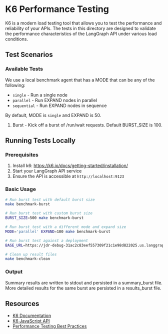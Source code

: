 # K6 Performance Testing

K6 is a modern load testing tool that allows you to test the performance and reliability of your APIs. The tests in this directory are designed to validate the performance characteristics of the LangGraph API under various load conditions.

## Test Scenarios

### Available Tests

We use a local benchmark agent that has a MODE that can be any of the following:
- `single` - Run a single node
- `parallel` - Run EXPAND nodes in parallel
- `sequential` - Run EXPAND nodes in sequence

By default, MODE is `single` and EXPAND is 50.

1. Burst - Kick off a burst of /run/wait requests. Default BURST_SIZE is 100.

## Running Tests Locally

### Prerequisites

1. Install k6: https://k6.io/docs/getting-started/installation/
2. Start your LangGraph API service
3. Ensure the API is accessible at `http://localhost:9123`

### Basic Usage

```bash
# Run burst test with default burst size
make benchmark-burst

# Run burst test with custom burst size
BURST_SIZE=500 make benchmark-burst

# Run burst test with a different mode and expand size
MODE='parallel' EXPAND=100 make benchmark-burst

# Run burst test against a deployment
BASE_URL=https://jdr-debug-31ac2c83eef557309f21c1e98d822025.us.langgraph.app make benchmark-burst

# Clean up result files
make benchmark-clean
```

### Output

Summary results are written to stdout and persisted in a summary_burst file. More detailed results for the same burst are persisted in a results_burst file.

## Resources

- [K6 Documentation](https://k6.io/docs/)
- [K6 JavaScript API](https://k6.io/docs/javascript-api/)
- [Performance Testing Best Practices](https://k6.io/docs/testing-guides/) 